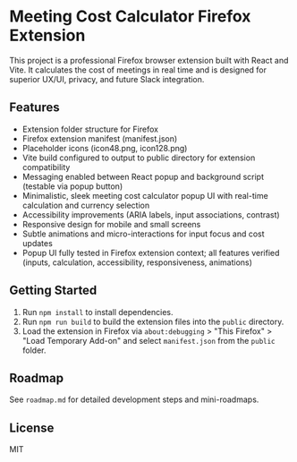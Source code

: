 # Meeting Cost Calculator Firefox Extension

This project is a professional Firefox browser extension built with React and Vite. It calculates the cost of meetings in real time and is designed for superior UX/UI, privacy, and future Slack integration.

## Features

- Extension folder structure for Firefox
- Firefox extension manifest (manifest.json)
- Placeholder icons (icon48.png, icon128.png)
- Vite build configured to output to public directory for extension compatibility
- Messaging enabled between React popup and background script (testable via popup button)
- Minimalistic, sleek meeting cost calculator popup UI with real-time calculation and currency selection
- Accessibility improvements (ARIA labels, input associations, contrast)
- Responsive design for mobile and small screens
- Subtle animations and micro-interactions for input focus and cost updates
- Popup UI fully tested in Firefox extension context; all features verified (inputs, calculation, accessibility, responsiveness, animations)

## Getting Started

1. Run `npm install` to install dependencies.
2. Run `npm run build` to build the extension files into the `public` directory.
3. Load the extension in Firefox via `about:debugging` > "This Firefox" > "Load Temporary Add-on" and select `manifest.json` from the `public` folder.

## Roadmap

See `roadmap.md` for detailed development steps and mini-roadmaps.

## License

MIT
